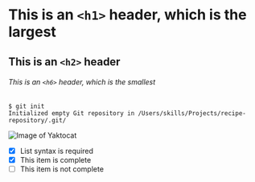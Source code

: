 # This is an `<h1>` header, which is the largest
## This is an `<h2>` header
###### This is an `<h6>` header, which is the smallest

```
$ git init
Initialized empty Git repository in /Users/skills/Projects/recipe-repository/.git/
```

![Image of Yaktocat](https://octodex.github.com/images/yaktocat.png)

- [x] List syntax is required
- [x] This item is complete
- [ ] This item is not complete
